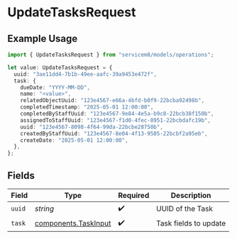 # UpdateTasksRequest

## Example Usage

```typescript
import { UpdateTasksRequest } from "servicem8/models/operations";

let value: UpdateTasksRequest = {
  uuid: "3ae11dd4-7b1b-49ee-aafc-39a9453e472f",
  task: {
    dueDate: "YYYY-MM-DD",
    name: "<value>",
    relatedObjectUuid: "123e4567-e66a-4bfd-b0f9-22bcba92498b",
    completedTimestamp: "2025-05-01 12:00:00",
    completedByStaffUuid: "123e4567-9e84-4e5a-b9c8-22bcb38f150b",
    assignedToStaffUuid: "123e4567-f1d0-4fec-8951-22bcbdafc19b",
    uuid: "123e4567-8098-4f64-99da-22bcbe28750b",
    createdByStaffUuid: "123e4567-8e04-4f13-9505-22bcbf2a95eb",
    createDate: "2025-05-01 12:00:00",
  },
};
```

## Fields

| Field                                                        | Type                                                         | Required                                                     | Description                                                  |
| ------------------------------------------------------------ | ------------------------------------------------------------ | ------------------------------------------------------------ | ------------------------------------------------------------ |
| `uuid`                                                       | *string*                                                     | :heavy_check_mark:                                           | UUID of the Task                                             |
| `task`                                                       | [components.TaskInput](../../models/components/taskinput.md) | :heavy_check_mark:                                           | Task fields to update                                        |